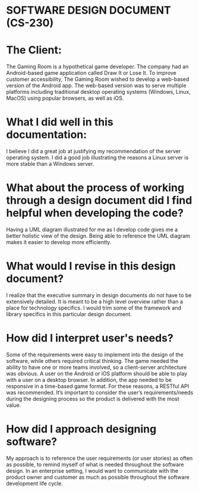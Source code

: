 # SOFTWARE DESIGN DOCUMENT (CS-230)

# The Client:
The Gaming Room is a hypothetical game developer. The company had an Android-based game application called Draw It or Lose It. To improve customer accessibility, The Gaming Room wished to develop a web-based version of the Android app. The web-based version was to serve multiple platforms including traditional desktop operating systems (Windows, Linux, MacOS) using popular browsers, as well as iOS.

# What I did well in this documentation:
I believe I did a great job at justifying my recommendation of the server operating system. I did a good job illustrating the reasons a Linux server is more stable than a Windows server.

# What about the process of working through a design document did I find helpful when developing the code?
Having a UML diagram illustrated for me as I develop code gives me a better holistic view of the design. Being able to reference the UML diagram makes it easier to develop more efficiently.

# What would I revise in this design document?
I realize that the executive summary in design documents do not have to be extensively detailed. It is meant to be a high level overview rather than a place for technology specifics. I would trim some of the framework and library specifics in this particular design document.

# How did I interpret user's needs?

Some of the requirements were easy to implement into the design of the software, while others required critical thinking. The game needed the ability to have one or more teams involved, so a client-server architecture was obvious. A user on the Android or iOS platform should be able to play with a user on a desktop browser. In addition, the app needed to be responsive in a time-based game format. For these reasons, a RESTful API was recommended. It’s important to consider the user’s requirements/needs during the designing process so the product is delivered with the most value.

# How did I approach designing software?

My approach is to reference the user requirements (or user stories) as often as possible, to remind myself of what is needed throughout the software design. In an enterprise setting, I would want to communicate with the product owner and customer as much as possible throughout the software development life cycle.
